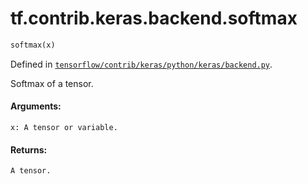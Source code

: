 <div itemscope itemtype="http://developers.google.com/ReferenceObject">
<meta itemprop="name" content="tf.contrib.keras.backend.softmax" />
</div>

# tf.contrib.keras.backend.softmax

``` python
softmax(x)
```



Defined in [`tensorflow/contrib/keras/python/keras/backend.py`](https://www.tensorflow.org/code/tensorflow/contrib/keras/python/keras/backend.py).

Softmax of a tensor.

#### Arguments:

    x: A tensor or variable.


#### Returns:

    A tensor.